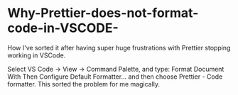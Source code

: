 # Why-Prettier-does-not-format-code-in-VSCODE-


How I've sorted it after having super huge frustrations with Prettier stopping working in VSCode.

Select VS Code -> View -> Command Palette, and type: Format Document With
Then Configure Default Formatter... and then choose Prettier - Code formatter.
This sorted the problem for me magically.
